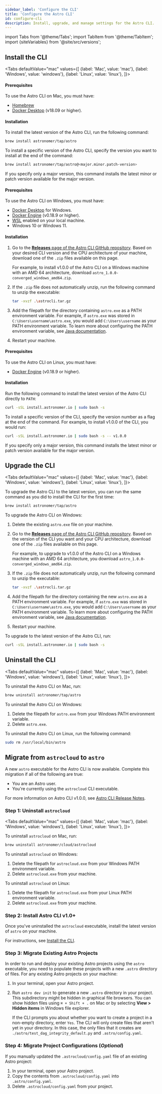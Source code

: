 ```yaml
---
sidebar_label: 'Configure the CLI'
title: 'Configure the Astro CLI'
id: configure-cli
description: Install, upgrade, and manage settings for the Astro CLI.
---
```


import Tabs from '@theme/Tabs';
import TabItem from '@theme/TabItem';
import {siteVariables} from '@site/src/versions';

## Install the CLI

<Tabs
    defaultValue="mac"
    values={[
        {label: 'Mac', value: 'mac'},
        {label: 'Windows', value: 'windows'},
        {label: 'Linux', value: 'linux'},
    ]}>
<TabItem value="mac">

#### Prerequisites

To use the Astro CLI on Mac, you must have:

- [Homebrew](https://brew.sh/)
- [Docker Desktop](https://docs.docker.com/get-docker/) (v18.09 or higher).

#### Installation

To install the latest version of the Astro CLI, run the following command:

```sh
brew install astronomer/tap/astro
```

To install a specific version of the Astro CLI, specify the version you want to install at the end of the command:

```sh
brew install astronomer/tap/astro@<major.minor.patch-version>
```

If you specify only a major version, this command installs the latest minor or patch version available for the major version.

</TabItem>

<TabItem value="windows">

#### Prerequisites

To use the Astro CLI on Windows, you must have:

- [Docker Desktop](https://docs.docker.com/desktop/windows/install/) for Windows.
- [Docker Engine](https://docs.docker.com/engine/install/) (v0.18.9 or higher).
- [WSL](https://docs.microsoft.com/en-us/windows/wsl/install) enabled on your local machine.
-  Windows 10 or Windows 11.

#### Installation

1. Go to the [**Releases** page of the Astro CLI GitHub repository](https://github.com/astro-projects/astro-cli/releases). Based on your desired CLI version and the CPU architecture of your machine, download one of the `.zip` files available on this page.

    For example, to install v1.0.0 of the Astro CLI on a Windows machine with an AMD 64 architecture, download `astro_1.0.0-converged_windows_amd64.zip`.

2. If the `.zip` file does not automatically unzip, run the following command to unzip the executable:

    ```sh
    tar -xvzf .\astrocli.tar.gz
    ```

3. Add the filepath for the directory containing `astro.exe` as a PATH environment variable. For example, if `astro.exe` was stored in `C:\Users\username\astro.exe`, you would add `C:\Users\username` as your PATH environment variable. To learn more about configuring the PATH environment variable, see [Java documentation](https://www.java.com/en/download/help/path.html).

4. Restart your machine.

</TabItem>

<TabItem value="linux">

#### Prerequisites

To use the Astro CLI on Linux, you must have:

- [Docker Engine](https://docs.docker.com/engine/install/) (v0.18.9 or higher).

#### Installation

Run the following command to install the latest version of the Astro CLI directly to `PATH`:

```sh
curl -sSL install.astronomer.io | sudo bash -s
```

To install a specific version of the CLI, specify the version number as a flag at the end of the command. For example, to install v1.0.0 of the CLI, you would run:

```sh
curl -sSL install.astronomer.io | sudo bash -s -- v1.0.0
```

If you specify only a major version, this command installs the latest minor or patch version available for the major version.

</TabItem>

</Tabs>


## Upgrade the CLI

<Tabs
    defaultValue="mac"
    values={[
        {label: 'Mac', value: 'mac'},
        {label: 'Windows', value: 'windows'},
        {label: 'Linux', value: 'linux'},
    ]}>
<TabItem value="mac">

To upgrade the Astro CLI to the latest version, you can run the same command as you did to install the CLI for the first time:

```sh
brew install astronomer/tap/astro
```

</TabItem>

<TabItem value="windows">

To upgrade the Astro CLI on Windows:

1. Delete the existing `astro.exe` file on your machine.

2. Go to the [**Releases** page of the Astro CLI GitHub repository](https://github.com/astro-projects/astro-cli/releases). Based on the version of the CLI you want and your CPU architecture, download one of the `.zip` files available on this page.

     For example, to upgrade to v1.0.0 of the Astro CLI on a Windows machine with an AMD 64 architecture, you download `astro_1.0.0-converged_windows_amd64.zip`.

3. If the `.zip` file does not automatically unzip, run the following command to unzip the executable:

    ```sh
    tar -xvzf .\astrocli.tar.gz
    ```

4. Add the filepath for the directory containing the new `astro.exe` as a PATH environment variable. For example, if `astro.exe` was stored in `C:\Users\username\astro.exe`, you would add `C:\Users\username` as your PATH environment variable. To learn more about configuring the PATH environment variable, see [Java documentation](https://www.java.com/en/download/help/path.html).

5. Restart your machine.

</TabItem>

<TabItem value="linux">

To upgrade to the latest version of the Astro CLI, run:

```sh
curl -sSL install.astronomer.io | sudo bash -s
```

</TabItem>

</Tabs>

## Uninstall the CLI

<Tabs
    defaultValue="mac"
    values={[
        {label: 'Mac', value: 'mac'},
        {label: 'Windows', value: 'windows'},
        {label: 'Linux', value: 'linux'},
    ]}>
<TabItem value="mac">

To uninstall the Astro CLI on Mac, run:

```sh
brew uninstall astronomer/tap/astro
```

</TabItem>

<TabItem value="windows">

To uninstall the Astro CLI on Windows:

1. Delete the filepath for `astro.exe` from your Windows PATH environment variable.
2. Delete `astro.exe`.

</TabItem>

<TabItem value="linux">

To uninstall the Astro CLI on Linux, run the following command:

```sh
sudo rm /usr/local/bin/astro
```

</TabItem>

</Tabs>

## Migrate from `astrocloud` to `astro`

A new `astro` executable for the Astro CLI is now available. Complete this migration if all of the following are true:

- You are an Astro user.
- You're currently using the `astrocloud` CLI executable.

For more information on Astro CLI v1.0.0, see [Astro CLI Release Notes](cli-release-notes.md).

### Step 1: Uninstall `astrocloud`

<Tabs
    defaultValue="mac"
    values={[
        {label: 'Mac', value: 'mac'},
        {label: 'Windows', value: 'windows'},
        {label: 'Linux', value: 'linux'},
    ]}>
<TabItem value="mac">

To uninstall `astrocloud` on Mac, run:

```sh
brew uninstall astronomer/cloud/astrocloud
```

</TabItem>

<TabItem value="windows">

To uninstall `astrocloud` on Windows:

1. Delete the filepath for `astrocloud.exe` from your Windows PATH environment variable.
2. Delete `astrocloud.exe` from your machine.

</TabItem>

<TabItem value="linux">

To uninstall `astrocloud` on Linux:

1. Delete the filepath for `astrocloud.exe` from your Linux PATH environment variable.
2. Delete `astrocloud.exe` from your machine.

</TabItem>

</Tabs>

### Step 2: Install Astro CLI v1.0+

Once you've uninstalled the `astrocloud` executable, install the latest version of `astro` on your machine.

For instructions, see [Install the CLI](configure-cli.md#install-the-cli.md).

### Step 3: Migrate Existing Astro Projects

In order to run and deploy your existing Astro projects using the `astro` executable, you need to populate these projects with a new `.astro` directory of files. For any existing Astro projects on your machine:

1. In your terminal, open your Astro project.
2. Run `astro dev init` to generate a new `.astro` directory in your project. This subdirectory might be hidden in graphical file browsers. You can show hidden files using `⌘ + Shift + .` on Mac or by selecting **View > Hidden items** in Windows file explorer.

    If the CLI prompts you about whether you want to create a project in a non-empty directory, enter `Yes`. The CLI will only create files that aren't yet in your directory. In this case, the only files that it creates are `./astro/test_dag_integrity_default.py` and `.astro/config.yaml`.

### Step 4: Migrate Project Configurations (_Optional_)

If you manually updated the `.astrocloud/config.yaml` file of an existing Astro project:

1. In your terminal, open your Astro project.
2. Copy the contents from `.astrocloud/config.yaml` into `.astro/config.yaml`.
3. Delete `.astrocloud/config.yaml` from your project.
